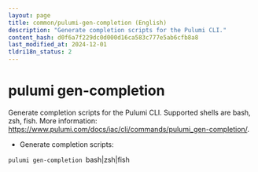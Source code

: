 ```yaml
---
layout: page
title: common/pulumi-gen-completion (English)
description: "Generate completion scripts for the Pulumi CLI."
content_hash: d0f6a7f229dc0d000d16ca583c777e5ab6cfb8a8
last_modified_at: 2024-12-01
tldri18n_status: 2
---
```

# pulumi gen-completion

Generate completion scripts for the Pulumi CLI.
Supported shells are bash, zsh, fish.
More information: <https://www.pulumi.com/docs/iac/cli/commands/pulumi_gen-completion/>.

- Generate completion scripts:

`pulumi gen-completion `<span class="tldr-var badge badge-pill bg-dark-lm bg-white-dm text-white-lm text-dark-dm font-weight-bold">bash|zsh|fish</span>
